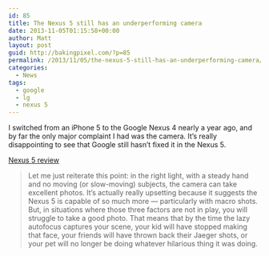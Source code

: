 ```yaml
---
id: 85
title: The Nexus 5 still has an underperforming camera
date: 2013-11-05T01:15:58+00:00
author: Matt
layout: post
guid: http://bakingpixel.com/?p=85
permalink: /2013/11/05/the-nexus-5-still-has-an-underperforming-camera/
categories:
  - News
tags:
  - google
  - lg
  - nexus 5
---
```

I switched from an iPhone 5 to the Google Nexus 4 nearly a year ago, and by far the only major complaint I had was the camera. It&#8217;s really disappointing to see that Google still hasn&#8217;t fixed it in the Nexus 5.

[Nexus 5 review](http://www.theverge.com/2013/11/4/5062724/google-nexus-5-review)

> Let me just reiterate this point: in the right light, with a steady hand and no moving (or slow-moving) subjects, the camera can take excellent photos. It’s actually really upsetting because it suggests the Nexus 5 is capable of so much more — particularly with macro shots. But, in situations where those three factors are not in play, you will struggle to take a good photo. That means that by the time the lazy autofocus captures your scene, your kid will have stopped making that face, your friends will have thrown back their Jaeger shots, or your pet will no longer be doing whatever hilarious thing it was doing.